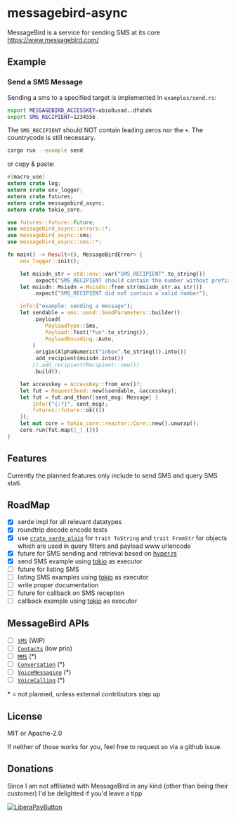 # messagebird-async

MessageBird is a service for sending SMS at its core https://www.messagebird.com/

## Example

### Send a SMS Message
Sending a sms to a specified target is implemented in `examples/send.rs`:


```sh
export MESSAGEBIRD_ACCESSKEY=abio8usad..dfahdk
export SMS_RECIPIENT=1234556
```

The `SMS_RECIPIENT` should NOT contain leading zeros nor the `+`. The countrycode is still necessary.

```sh
cargo run --example send
```

or copy & paste:

```rust
#[macro_use]
extern crate log;
extern crate env_logger;
extern crate futures;
extern crate messagebird_async;
extern crate tokio_core;

use futures::future::Future;
use messagebird_async::errors::*;
use messagebird_async::sms;
use messagebird_async::sms::*;

fn main() -> Result<(), MessageBirdError> {
    env_logger::init();

    let msisdn_str = std::env::var("SMS_RECIPIENT".to_string())
        .expect("SMS_RECIPIENT should contain the number without prefix");
    let msisdn: Msisdn = Msisdn::from_str(msisdn_str.as_str())
        .expect("SMS_RECIPIENT did not contain a valid number");

    info!("example: sending a message");
    let sendable = sms::send::SendParameters::builder()
        .payload(
            PayloadType::Sms,
            Payload::Text("fun".to_string()),
            PayloadEncoding::Auto,
        )
        .origin(AlphaNumeric("inbox".to_string()).into())
        .add_recipient(msisdn.into())
        //.add_recipient(Recipient::new())
        .build();

    let accesskey = AccessKey::from_env()?;
    let fut = RequestSend::new(&sendable, &accesskey);
    let fut = fut.and_then(|sent_msg: Message| {
        info!("{:?}", sent_msg);
        futures::future::ok(())
    });
    let mut core = tokio_core::reactor::Core::new().unwrap();
    core.run(fut.map(|_| ()))
}
```

## Features

Currently the planned features only include to send SMS and query SMS stati.


## RoadMap

 - [x] serde impl for all relevant datatypes
 - [x] roundtrip decode encode tests
 - [x] use [`crate serde_plain`](https://docs.rs/serde_plain/0.3.0/serde_plain/) for `trait ToString` and `trait FromStr` for objects which are used in query filters and payload www urlencode
 - [x] future for SMS sending and retrieval based on [hyper.rs](https://hyper.rs)
 - [x] send SMS example using [tokio](https://tokio.rs) as executor
 - [ ] future for listing SMS
 - [ ] listing SMS examples using [tokio](https://tokio.rs) as executor
 - [ ] write proper documentation
 - [ ] future for callback on SMS reception
 - [ ] callback example using [tokio](https://tokio.rs) as executor

## MessageBird APIs

 - [ ] [`SMS`](https://rest.messagebird.com/messages) (WIP)
 - [ ] [`Contacts`](https://rest.messagebird.com/contacts) (low prio)
 - [ ] [`MMS`](https://rest.messagebird.com/mms) (*)
 - [ ] [`Conversation`](https://developers.messagebird.com/docs/conversations) (*)
 - [ ] [`VoiceMessaging`](https://developers.messagebird.com/docs/voice-messaging) (*)
 - [ ] [`VoiceCalling`](https://developers.messagebird.com/docs/voice) (*)

\* = not planned, unless external contributors step up

## License

MIT or Apache-2.0

If neither of those works for you, feel free to request so via a github issue.

## Donations

Since I am not affiliated with MessageBird in any kind (other than being their customer)
I'd be delighted if you'd leave a tipp

[![LiberaPayButton](https://liberapay.com/assets/widgets/donate.svg)](https://liberapay.com/drahnr/donate)
